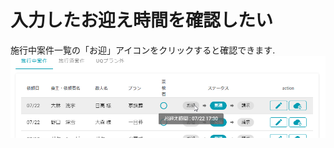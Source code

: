# 入力したお迎え時間を確認したい  

施行中案件一覧の「お迎」アイコンをクリックすると確認できます.
 ![お迎え](../asset/image/faq/omukae_time/view_omukae_time.png)
 <br>

